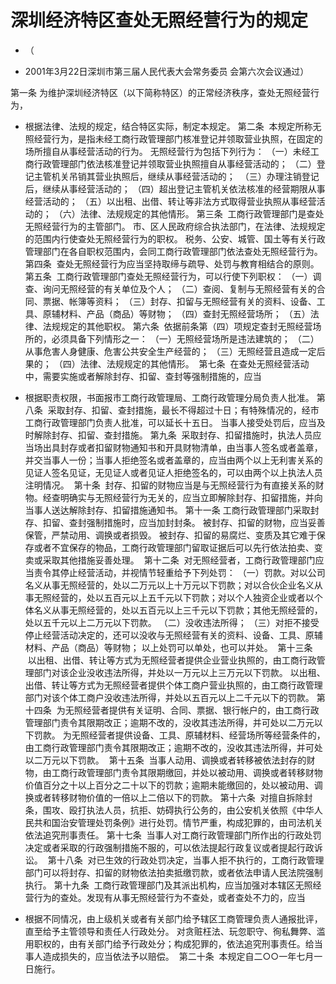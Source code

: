 # 深圳经济特区查处无照经营行为的规定

- （

- 2001年3月22日深圳市第三届人民代表大会常务委员
会第六次会议通过）

 第一条 为维护深圳经济特区（以下简称特区）的正常经济秩序，查处无照经营行为，

- 根据法律、法规的规定，结合特区实际，制定本规定。
 第二条  本规定所称无照经营行为，是指未经工商行政管理部门核准登记并领取营业执照，在固定的场所擅自从事经营活动的行为。
 无照经营行为包括下列行为：
 （一）未经工商行政管理部门依法核准登记并领取营业执照擅自从事经营活动的；
 （二）登记主管机关吊销其营业执照后，继续从事经营活动的；  
 （三）办理注销登记后，继续从事经营活动的；
 （四）超出登记主管机关依法核准的经营期限从事经营活动的；
 （五）以出租、出借、转让等非法方式取得营业执照从事经营活动的；
 （六）法律、法规规定的其他情形。
 第三条  工商行政管理部门是查处无照经营行为的主管部门。
 市、区人民政府综合执法部门，在法律、法规规定的范围内行使查处无照经营行为的职权。
 税务、公安、城管、国土等有关行政管理部门在各自职权范围内，会同工商行政管理部门依法查处无照经营行为。
 第四条  查处无照经营行为应当坚持取缔与疏导、处罚与教育相结合的原则。  
 第五条  工商行政管理部门查处无照经营行为，可以行使下列职权：
 （一）调查、询问无照经营的有关单位及个人；
 （二）查阅、复制与无照经营有关的合同、票据、帐簿等资料；
 （三）封存、扣留与无照经营有关的资料、设备、工具、原辅材料、产品（商品）等财物；
 （四）查封无照经营场所；
 （五）法律、法规规定的其他职权。
 第六条  依据前条第（四）项规定查封无照经营场所的，必须具备下列情形之一：
 （一）无照经营场所是违法建筑的；
 （二）从事危害人身健康、危害公共安全生产经营的；
 （三）无照经营且造成一定后果的；
 （四）法律、法规规定的其他情形。  
 第七条  在查处无照经营活动中，需要实施或者解除封存、扣留、查封等强制措施的，应当

- 根据职责权限，书面报市工商行政管理局、工商行政管理分局负责人批准。
 第八条  采取封存、扣留、查封措施，最长不得超过十日；有特殊情况的，经市工商行政管理部门负责人批准，可以延长十五日。
 当事人接受处罚后，应当及时解除封存、扣留、查封措施。
 第九条  采取封存、扣留措施时，执法人员应当场出具封存或者扣留财物通知书和开具财物清单，由当事人签名或者盖章，并交当事人一份；当事人拒绝签名或者盖章的，应当由两个以上无利害关系的见证人签名见证，无见证人或者见证人拒绝签名的，可以由两个以上执法人员注明情况。  
 第十条  封存、扣留的财物应当是与无照经营行为有直接关系的财物。经查明确实与无照经营行为无关的，应当立即解除封存、扣留措施，并向当事人送达解除封存、扣留措施通知书。
 第十一条 工商行政管理部门采取封存、扣留、查封强制措施时，应当加封封条。
 被封存、扣留的财物，应当妥善保管，严禁动用、调换或者损毁。
 被封存、扣留的易腐烂、变质及其它难于保存或者不宜保存的物品，工商行政管理部门留取证据后可以先行依法拍卖、变卖或采取其他措施妥善处理。  
 第十二条  对无照经营者，工商行政管理部门应当责令其停止经营活动，并视情节轻重给予下列处罚：
 （一）罚款。对以公司名义从事无照经营的，处以二万元以上十万元以下罚款；对以合伙企业名义从事无照经营的，处以五百元以上五千元以下罚款；对以个人独资企业或者以个体名义从事无照经营的，处以五百元以上三千元以下罚款；其他无照经营的，处以五千元以上二万元以下罚款。
 （二）没收违法所得；
 （三）对拒不接受停止经营活动决定的，还可以没收与无照经营有关的资料、设备、工具、原辅材料、产品（商品）等财物；
 以上处罚可以单处，也可以并处。  
 第十三条  以出租、出借、转让等方式为无照经营者提供企业营业执照的，由工商行政管理部门对该企业没收违法所得，并处以一万元以上三万元以下罚款。
 以出租、出借、转让等方式为无照经营者提供个体工商户营业执照的，由工商行政管理部门对该个体工商户没收违法所得，并处以五百元以上二千元以下的罚款。
 第十四条  为无照经营者提供有关证明、合同、票据、银行帐户的，由工商行政管理部门责令其限期改正；逾期不改的，没收其违法所得，并可处以二万元以下罚款。
 为无照经营者提供设备、工具、原辅材料、经营场所等经营条件的，由工商行政管理部门责令其限期改正；逾期不改的，没收其违法所得，并可处以二万元以下罚款。  
 第十五条  当事人动用、调换或者转移被依法封存的财物，由工商行政管理部门责令其限期缴回，并处以被动用、调换或者转移财物价值百分之十以上百分之二十以下的罚款；逾期未能缴回的，处以被动用、调换或者转移财物价值的一倍以上二倍以下的罚款。
 第十六条  对擅自拆除封条，围攻、殴打执法人员，抗拒、妨碍执行公务的，由公安机关依照《中华人民共和国治安管理处罚条例》进行处罚。情节严重，构成犯罪的，由司法机关依法追究刑事责任。
 第十七条  当事人对工商行政管理部门所作出的行政处罚决定或者采取的行政强制措施不服的，可以依法提起行政复议或者提起行政诉讼。  
 第十八条  对已生效的行政处罚决定，当事人拒不执行的，工商行政管理部门可以将封存、扣留的财物依法拍卖抵缴罚款，或者依法申请人民法院强制执行。
 第十九条  工商行政管理部门及其派出机构，应当加强对本辖区无照经营行为的查处。发现有从事无照经营行为不查处，或者查处不力的，应当

- 根据不同情况，由上级机关或者有关部门给予辖区工商管理负责人通报批评，直至给予主管领导和责任人行政处分。
 对贪赃枉法、玩忽职守、徇私舞弊、滥用职权的，由有关部门给予行政处分；构成犯罪的，依法追究刑事责任。给当事人造成损失的，应当依法予以赔偿。  
 第二十条  本规定自二○○一年七月一日施行。

<!-- INFO END -->